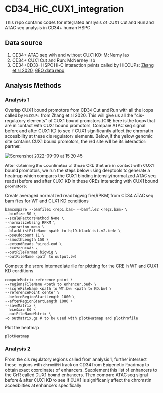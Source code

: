 # CD34_HiC_CUX1_integration 

This repo contains codes for integrated analysis of CUX1 Cut and Run and ATAC seq analysis in CD34+ human HSPC.

## Data source

1. CD34+ ATAC seq with and without CUX1 KO: McNerny lab
2. CD34+ CUX1 Cut and Run: McNerney lab
3. CD34+CD38- HSPC Hi-C interaction points called by HiCCUPs: [Zhang et al 2020](https://www.sciencedirect.com/science/article/pii/S1097276520302604), [GEO data repo](https://www.ncbi.nlm.nih.gov/geo/query/acc.cgi?acc=GSM2861708)


## Analysis Methods

### Analysis 1

Overlap CUX1 bound promotors from CD34 Cut and Run with all the loops called by `HiCCUPs` from Zhang et al 2020. This will give us all the "cis-regulatory elements" of CUX1 bound promotors.(CRE here is the loops that are in contact with CUX1 bound promotors) Compare ATAC seq signal before and after CUX1 KD to see if CUX1 significantly affect the chromatin accesibility at these cis regulatory elements. Below, if the yellow genomic site contains CUX1 bound promotors, the red site will be its interaction partner.

![Screenshot 2022-09-09 at 15 20 45](https://user-images.githubusercontent.com/43444815/189436564-e245fe7f-4a81-4936-89f8-550faf348db4.png)

After obtaining the coordinates of these CRE that are in contact with CUX1 bound promotors, we run the steps below using deeptools to generate a heatmap which compares the CUX1 binding intensity(normalized ATAC seq reads) before and after CUX1 KD in these CREs interacting with CUX1 bound promotors: 

Create averaged normalized read bigwig file(RPKM) from CD34 ATAC seq bam files for WT and CUX1 KD conditions
```
bamcompare --bamfile1 <rep1.bam> --bamfile2 <rep2.bam> \
--binSize 50 \
--scaleFactorsMethod None \
--normalizeUsing RPKM \
--operation mean \
--blackListFileName <path to hg19.blacklist.v2.bed> \
--pseudocount 11 \
--smoothLength 150 \
--extendReads Paired-end \
--centerReads \
--outFileFormat bigwig \
--outFileName <path to output.bw)

```

Compute the score intermediate file for plotting for the CRE in WT and CUX1 KD conditions
```
computeMatrix reference-point \
--regionsFileName <path to enhancer.bed> \
--scoreFileName <path to WT.bw> <path to KD.bw) \
--referencePoint center \
--beforeRegionStartLength 1000 \
--afterRegionStartLength 1000 \
--saveMatrix \
--binSize 50 \
--outFileNameMatrix \
-o outMatrix.gz # to be used with plotHeatmap and plotProfile
```

Plot the heatmap
```
plotHeatmap
```

### Analysis 2

From the cis regulatory regions called from analysis 1, further intersect these regions with `chromHMM` track on CD34 from Epigenetic Roadmap to obtain exact coordinates of enhancers. Supplement this list of enhancers to the CnR called CUX1 bound enhancers. Then compare ATAC seq signal before & after CUX1 KD to see if CUX1 is significanly affect the chromatin accesibilties at enhancers specifically
